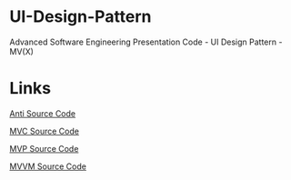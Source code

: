 # UI-Design-Pattern
Advanced Software Engineering Presentation Code - UI Design Pattern - MV(X)

# Links

[Anti Source Code](Anti/Anti)

[MVC Source Code](MVC-Student/MVC-Student)

[MVP Source Code](MVP-Student/MVP-Student)

[MVVM Source Code](MVVM-RxSwift-Student/MVVM-RxSwift-Student)

